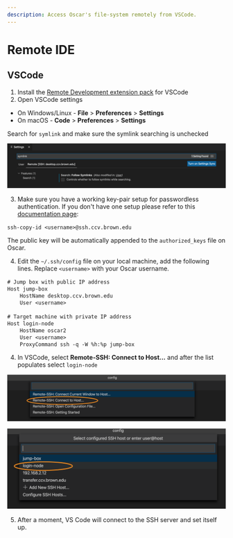 ```yaml
---
description: Access Oscar's file-system remotely from VSCode.
---
```


# Remote IDE

## VSCode

1. Install the [Remote Development extension pack](https://aka.ms/vscode-remote/download/extension) for VSCode
2. Open VSCode settings 

* On Windows/Linux - **File** &gt; **Preferences** &gt; **Settings**
* On macOS - **Code** &gt; **Preferences** &gt; **Settings**

Search for `symlink` and make sure the symlink searching is unchecked

![](../.gitbook/assets/screen-shot-2021-07-27-at-9.52.23-am.png)

3. Make sure you have a working key-pair setup for passwordless authentication. If you don't have one setup please refer to this [documentation page](https://docs.ccv.brown.edu/oscar/connecting-to-oscar/ssh/ssh-key-login-passwordless-ssh):

```text
ssh-copy-id <username>@ssh.ccv.brown.edu
```

The public key will be automatically appended to the `authorized_keys` file on Oscar. 

4. Edit the `~/.ssh/config` file on your local machine, add the following lines. Replace `<username>` with your Oscar username. 

```text
# Jump box with public IP address
Host jump-box
    HostName desktop.ccv.brown.edu
    User <username>

# Target machine with private IP address
Host login-node
    HostName oscar2
    User <username>
    ProxyCommand ssh -q -W %h:%p jump-box
```

4.  In VSCode, select  **Remote-SSH: Connect to Host…** and after the list populates select `login-node`

![](../.gitbook/assets/screen-shot-2021-09-08-at-10.24.42-am.png)

![](../.gitbook/assets/screen-shot-2021-09-08-at-10.24.59-am.png)

5. After a moment, VS Code will connect to the SSH server and set itself up.



